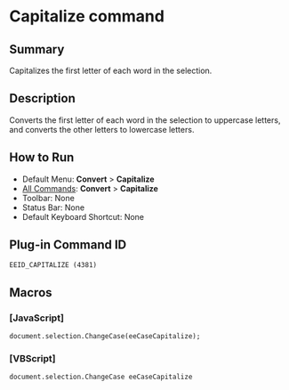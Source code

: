 # Capitalize command

## Summary

Capitalizes the first letter of each word in the selection.

## Description

Converts the first letter of each word in the selection to uppercase letters, and converts the other letters to lowercase letters.

## How to Run

- Default Menu: **Convert** \> **Capitalize**
- [All Commands](../tools/all_commands): **Convert** \> **Capitalize**
- Toolbar: None
- Status Bar: None
- Default Keyboard Shortcut: None

## Plug-in Command ID

```
EEID_CAPITALIZE (4381)```

## Macros

### \[JavaScript\]

```
document.selection.ChangeCase(eeCaseCapitalize);
```

### \[VBScript\]

```
document.selection.ChangeCase eeCaseCapitalize
```
